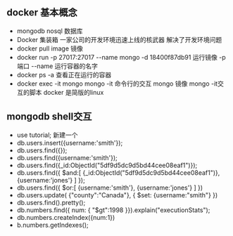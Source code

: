 ## docker 基本概念
- mongodb nosql 数据库 
- Docker 集装箱 一家公司的开发环境迅速上线的核武器 解决了开发环境问题 
- docker pull image 
  镜像  
- docker run -p 27017:27017 --name mongo -d 18400f87db91
  运行镜像 -p 端口 --name 运行容器的名字  
- docker ps -a 查看正在运行的容器
- docker exec -it mongo mongo 
  -it 命令行的交互 mongo 镜像 mongo -it交互的脚本
  docker 是简版的linux 


## mongodb shell交互
- use tutorial; 新建一个
- db.users.insert({username:'smith'});
- db.users.find({});
- db.users.find({username:'smith'});
- db.users.find({_id:ObjectId("5df9d5dc9d5bd44cee08eaf1")});
- db.users.find({ 
    $and:[ 
        {_id:ObjectId("5df9d5dc9d5bd44cee08eaf1")}, 
        {username:'jones'}
    ]
  });
- db.users.find({ 
    $or:[ 
        {username:'smith'}, 
        {username:'jones'} 
    ] 
  })
- db.users.update(
    {"county":"Canada"},
    {
      $set:
          {username:"smith"}
    })
- db.users.find().pretty();
- db.numbers.find({ num: { "$gt":1998 }}).explain("executionStats");
- db.numbers.createIndex({num:1}) 
- b.numbers.getIndexes();
